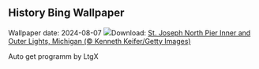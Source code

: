 ## History Bing Wallpaper
Wallpaper date: 2024-08-07
![](https://www.bing.com/th?id=OHR.MichiganLighthouse_EN-IN5667907086_UHD.jpg&w=1000)Download: [St. Joseph North Pier Inner and Outer Lights, Michigan (© Kenneth Keifer/Getty Images)](https://www.bing.com/th?id=OHR.MichiganLighthouse_EN-IN5667907086_UHD.jpg)

Auto get programm by LtgX
